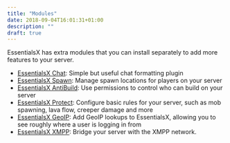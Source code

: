 ```yaml
---
title: "Modules"
date: 2018-09-04T16:01:31+01:00
description: ""
draft: true
---
```


EssentialsX has extra modules that you can install separately to add more features to your server.

* [EssentialsX Chat](/modules/chat): Simple but useful chat formatting plugin
* [EssentialsX Spawn](/modules/spawn): Manage spawn locations for players on your server
* [EssentialsX AntiBuild](http://wiki.mc-ess.net/wiki/AntiBuild): Use permissions to control who can build on your server
* [EssentialsX Protect](/modules/protect): Configure basic rules for your server, such as mob spawning, lava flow, creeper damage and more
* [EssentialsX GeoIP](/modules/geoip): Add GeoIP lookups to EssentialsX, allowing you to see roughly where a user is logging in from
* [EssentialsX XMPP](http://wiki.mc-ess.net/wiki/XMPP): Bridge your server with the XMPP network.
